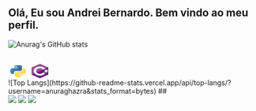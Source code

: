 ## Olá, Eu sou Andrei Bernardo. Bem vindo ao meu perfil.
![Anurag's GitHub stats](https://github-readme-stats.vercel.app/api?username=GhossTYyy&show_icons=true&theme=tokyonight)
<div style="display: inline_block"><br>
  <img align="center" alt="Rafa-Python" height="30" width="40" src="https://raw.githubusercontent.com/devicons/devicon/master/icons/python/python-original.svg">
  <img align="center" alt="Rafa-Csharp" height="30" width="40" src="https://raw.githubusercontent.com/devicons/devicon/master/icons/csharp/csharp-original.svg">
</div>
![Top Langs](https://github-readme-stats.vercel.app/api/top-langs/?username=anuraghazra&stats_format=bytes)
  ##

<div> 
  <a href="https://www.instagram.com/andrei__bernardo/" target="_blank"><img src="https://img.shields.io/badge/-Instagram-%23E4405F?style=for-the-badge&logo=instagram&logoColor=white" target="_blank"></a>
 <a href="https://discord.gg/wagxzStdcR" target="_blank"><img src="https://img.shields.io/badge/Discord-7289DA?style=for-the-badge&logo=discord&logoColor=white" target="_blank"></a> 
  <a href = "mailto:jpandreiph@gmail.com"><img src="https://img.shields.io/badge/-Gmail-%23333?style=for-the-badge&logo=gmail&logoColor=white" target="_blank"></a>
  
</div>
